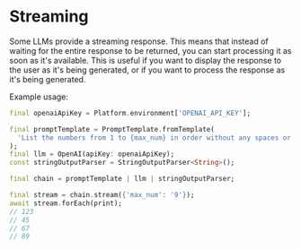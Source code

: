 # Streaming

Some LLMs provide a streaming response. This means that instead of waiting for the entire response to be returned, you can start processing it as soon as it's available. This is useful if you want to display the response to the user as it's being generated, or if you want to process the response as it's being generated.

Example usage:

```dart
final openaiApiKey = Platform.environment['OPENAI_API_KEY'];

final promptTemplate = PromptTemplate.fromTemplate(
  'List the numbers from 1 to {max_num} in order without any spaces or commas',
);
final llm = OpenAI(apiKey: openaiApiKey);
const stringOutputParser = StringOutputParser<String>();

final chain = promptTemplate | llm | stringOutputParser;

final stream = chain.stream({'max_num': '9'});
await stream.forEach(print);
// 123
// 45
// 67
// 89
```
